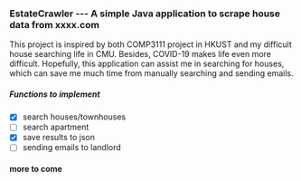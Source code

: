 ### EstateCrawler --- A simple Java application to scrape house data from xxxx.com

This project is inspired by both COMP3111 project in HKUST and my difficult house searching life in CMU. Besides, COVID-19 makes life even more difficult. 
Hopefully, this application can assist me in searching for houses, which can save me much time from manually searching and sending emails.

##### Functions to implement

- [x] search houses/townhouses
- [ ] search apartment
- [x] save results to json
- [ ] sending emails to landlord

#### more to come
